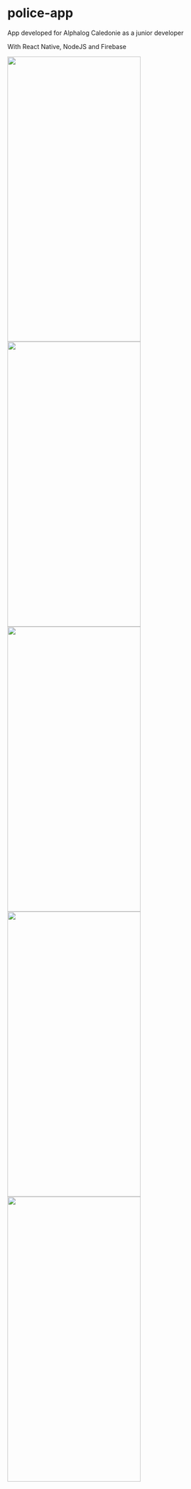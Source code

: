 # police-app
App developed for Alphalog Caledonie as a junior developer

With React Native, NodeJS and Firebase

<img src="http://51.75.133.142/images/smartpoliceapp1.png" width="300" height="641" /> <img src="http://51.75.133.142/images/smartpoliceapp2.png" width="300" height="641" /> <img src="http://51.75.133.142/images/smartpoliceapp3.png" width="300" height="641" /> <img src="http://51.75.133.142/images/smartpoliceapp4.png" width="300" height="641" /> <img src="http://51.75.133.142/images/smartpoliceapp5.png" width="300" height="641" />
